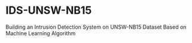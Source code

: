 # IDS-UNSW-NB15
 Building an Intrusion Detection System on UNSW-NB15 Dataset Based on Machine Learning Algorithm
